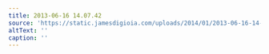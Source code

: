 ```yaml
---
title: 2013-06-16 14.07.42
source: 'https://static.jamesdigioia.com/uploads/2014/01/2013-06-16-14-07-42-scaled.jpg'
altText: ''
caption: ''
---
```


